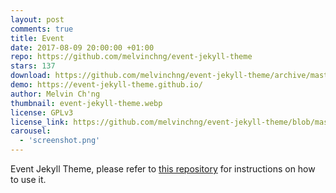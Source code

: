 ```yaml
---
layout: post
comments: true
title: Event
date: 2017-08-09 20:00:00 +01:00
repo: https://github.com/melvinchng/event-jekyll-theme
stars: 137
download: https://github.com/melvinchng/event-jekyll-theme/archive/master.zip
demo: https://event-jekyll-theme.github.io/
author: Melvin Ch'ng
thumbnail: event-jekyll-theme.webp
license: GPLv3
license_link: https://github.com/melvinchng/event-jekyll-theme/blob/master/LICENSE
carousel:
  - 'screenshot.png'
---
```


Event Jekyll Theme, please refer to [this repository](https://github.com/melvinchng/event-jekyll-theme) for instructions on how to use it.

